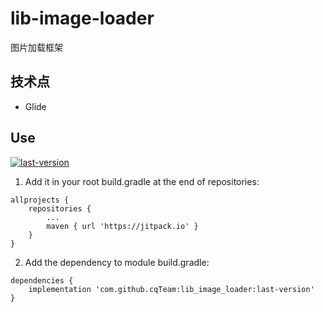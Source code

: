 # lib-image-loader
图片加载框架

## 技术点
* Glide

## Use
[![last-version](https://jitpack.io/v/cqTeam/lib_image_loader.svg)](https://jitpack.io/#cqTeam/lib_image_loader)
1. Add it in your root build.gradle at the end of repositories:
```
allprojects {
    repositories {
    	...
        maven { url 'https://jitpack.io' }
    }
}
```

2. Add the dependency to module build.gradle:
```
dependencies {
    implementation 'com.github.cqTeam:lib_image_loader:last-version'
}
```

